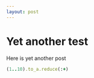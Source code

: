 ```yaml
---
layout: post
---
```


# Yet another test

Here is yet another post

``` ruby
(1..10).to_a.reduce(:+)
```
